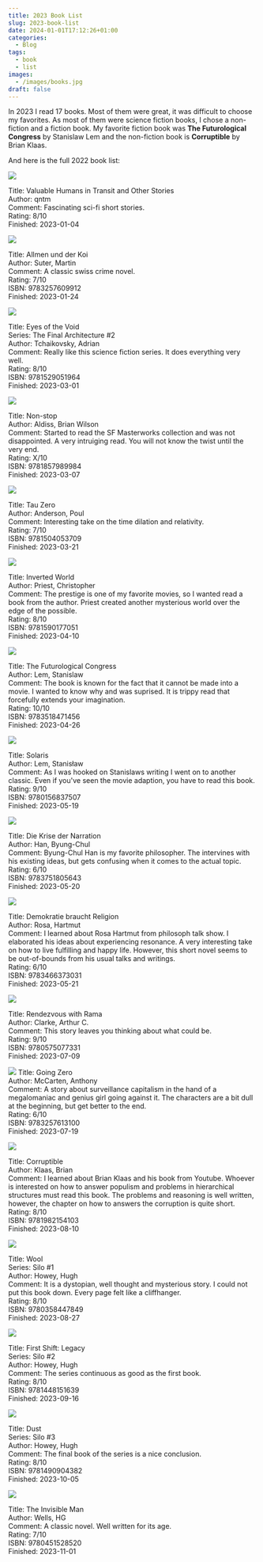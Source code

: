 ```yaml
---
title: 2023 Book List
slug: 2023-book-list
date: 2024-01-01T17:12:26+01:00
categories:
  - Blog
tags:
  - book
  - list
images:
  - /images/books.jpg
draft: false
---
```

In 2023 I read 17 books. Most of them were great, it was difficult to choose my favorites. As most of them were science fiction books, I chose a non-fiction and a fiction book. My favorite fiction book was **The Futurological Congress** by Stanislaw Lem and the non-fiction book is **Corruptible** by Brian Klaas.

And here is the full 2022 book list:

<!--more-->

![](../../../static/images/Pasted%20image%2020240101172714.png)

Title: Valuable Humans in Transit and Other Stories\
Author: qntm\
Comment: Fascinating sci-fi short stories.\
Rating: 8/10\
Finished: 2023-01-04

![](../../../static/images/9783257609912.png)

Title: Allmen und der Koi\
Author: Suter, Martin\
Comment: A classic swiss crime novel.\
Rating: 7/10\
ISBN: 9783257609912\
Finished: 2023-01-24

![](../../../static/images/9781529051964.png)

Title: Eyes of the Void\
Series: The Final Architecture #2\
Author: Tchaikovsky, Adrian\
Comment: Really like this science fiction series. It does everything very well.\
Rating: 8/10\
ISBN: 9781529051964\
Finished: 2023-03-01

![](../../../static/images/9781857989984.png)

Title: Non-stop\
Author: Aldiss, Brian Wilson\
Comment: Started to read the SF Masterworks collection and was not disappointed. A very intruiging read. You will not know the twist until the very end.\
Rating: X/10\
ISBN: 9781857989984\
Finished: 2023-03-07

![](../../../static/images/9781504053709.png)

Title: Tau Zero\
Author: Anderson, Poul\
Comment: Interesting take on the time dilation and relativity.\
Rating: 7/10\
ISBN: 9781504053709\
Finished: 2023-03-21

![](../../../static/images/9781590177051.png)

Title: Inverted World\
Author: Priest, Christopher\
Comment: The prestige is one of my favorite movies, so I wanted read a book from the author. Priest created another mysterious world over the edge of the possible.\
Rating: 8/10\
ISBN: 9781590177051\
Finished: 2023-04-10

![](../../../static/images/9783518471456.png)

Title: The Futurological Congress\
Author: Lem, Stanislaw\
Comment: The book is known for the fact that it cannot be made into a movie. I wanted to know why and was suprised. It is trippy read that forcefully extends your imagination.\
Rating: 10/10\
ISBN: 9783518471456\
Finished: 2023-04-26

![](../../../static/images/9780156837507.png)

Title: Solaris\
Author: Lem, Stanisław\
Comment: As I was hooked on Stanislaws writing I went on to another classic. Even if you've seen the movie adaption, you have to read this book.\
Rating: 9/10\
ISBN: 9780156837507\
Finished: 2023-05-19

![](../../../static/images/9783751805643.png)

Title: Die Krise der Narration\
Author: Han, Byung-Chul\
Comment: Byung-Chul Han is my favorite philosopher. The intervines with his existing ideas, but gets confusing when it comes to the actual topic.\
Rating: 6/10\
ISBN: 9783751805643\
Finished: 2023-05-20

![](../../../static/images/9783466373031.png)

Title: Demokratie braucht Religion\
Author: Rosa, Hartmut\
Comment: I learned about Rosa Hartmut from philosoph talk show. I elaborated his ideas about experiencing resonance. A very interesting take on how to live fulfilling and happy life. However, this short novel seems to be out-of-bounds from his usual talks and writings.\
Rating: 6/10\
ISBN: 9783466373031\
Finished: 2023-05-21

![](../../../static/images/9780575077331.png)

Title: Rendezvous with Rama\
Author: Clarke, Arthur C.\
Comment: This story leaves you thinking about what could be.\
Rating: 9/10\
ISBN: 9780575077331\
Finished: 2023-07-09

![](../../../static/images/9783257613100.png)
Title: Going Zero\
Author: McCarten, Anthony\
Comment: A story about surveillance capitalism in the hand of a megalomaniac and genius girl going against it. The characters are a bit dull at the beginning, but get better to the end.\
Rating: 6/10\
ISBN: 9783257613100\
Finished: 2023-07-19

![](../../../static/images/9781982154103.png)

Title: Corruptible\
Author: Klaas, Brian\
Comment: I learned about Brian Klaas and his book from Youtube. Whoever is interested on how to answer populism and problems in hierarchical structures must read this book. The problems and reasoning is well written, however, the chapter on how to answers the corruption is quite short.\
Rating: 8/10\
ISBN: 9781982154103\
Finished: 2023-08-10

![](../../../static/images/9780358447849.png)

Title: Wool\
Series: Silo #1\
Author: Howey, Hugh\
Comment: It is a dystopian, well thought and mysterious story. I could not put this book down. Every page felt like a cliffhanger.\
Rating: 8/10\
ISBN: 9780358447849\
Finished: 2023-08-27

![](../../../static/images/9781448151639.png)

Title: First Shift: Legacy\
Series: Silo #2\
Author: Howey, Hugh\
Comment: The series continuous as good as the first book.\
Rating: 8/10\
ISBN: 9781448151639\
Finished: 2023-09-16

![](../../../static/images/9781490904382.png)

Title: Dust\
Series: Silo #3\
Author: Howey, Hugh\
Comment: The final book of the series is a nice conclusion.\
Rating: 8/10\
ISBN: 9781490904382\
Finished: 2023-10-05

![](../../../static/images/9780451528520.png)

Title: The Invisible Man\
Author: Wells, HG\
Comment: A classic novel. Well written for its age.\
Rating: 7/10\
ISBN: 9780451528520\
Finished: 2023-11-01
